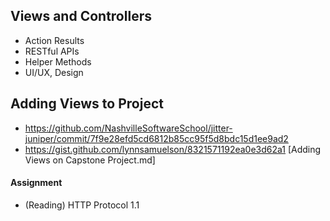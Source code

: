 ## Views and Controllers
*	Action Results
*	RESTful APIs
*	Helper Methods
*	UI/UX, Design


## Adding Views to Project
* https://github.com/NashvilleSoftwareSchool/jitter-juniper/commit/7f9e28efd5cd6812b85cc95f5d8bdc15d1ee9ad2
* https://gist.github.com/lynnsamuelson/8321571192ea0e3d62a1    [Adding Views on Capstone Project.md]

#### Assignment
* (Reading) HTTP Protocol 1.1
